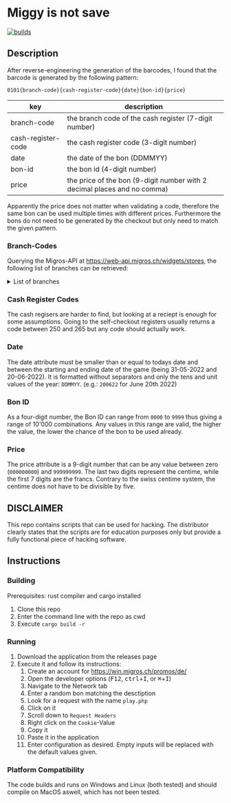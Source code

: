 # Miggy is not save

[![builds](https://github.com/ttschnz/miggy_brute_force/actions/workflows/rust.yml/badge.svg)](https://github.com/ttschnz/miggy_brute_force/actions/workflows/rust.yml)

## Description

After reverse-engineering the generation of the barcodes, I found that the barcode is generated by the following pattern:

`0101{branch-code}{cash-register-code}{date}{bon-id}{price}`

| key                | description                                                              |
| ------------------ | ------------------------------------------------------------------------ |
| branch-code        | the branch code of the cash register (7-digit number)                    |
| cash-register-code | the cash register code (3-digit number)                                  |
| date               | the date of the bon (DDMMYY)                                             |
| bon-id             | the bon id (4-digit number)                                              |
| price              | the price of the bon (9-digit number with 2 decimal places and no comma) |

Apparently the price does not matter when validating a code, therefore the same bon can be used multiple times with different prices. Furthermore the bons do not need to be generated by the checkout but only need to match the given pattern.

### Branch-Codes

Querying the Migros-API at https://web-api.migros.ch/widgets/stores, the following list of branches can be retrieved:

<details>

<summary>List of branches</summary>

| branch name                                   | branch-code |
| --------------------------------------------- | ----------- |
| Aachtal                                       | 0090320     |
| Aadorf                                        | 0093780     |
| Aarau                                         | 4797189     |
| Aarau - Igelweid                              | 0034213     |
| Aarau Bahnhof                                 | 0033823     |
| Aathal Outlet                                 | 0150367     |
| Abtwil - Säntispark                           | 0090491     |
| Adligenswil                                   | 0077180     |
| Adliswil                                      | 0150062     |
| Aesch                                         | 0024600     |
| Affoltern a. A.                               | 0150079     |
| Affoltern am Albis                            | 4797220     |
| Agno                                          | 4797187     |
| Aigle - Chablais Centre                       | 0065100     |
| Aigle gare                                    | 0063665     |
| Allschwil - Binningerstr.                     | 4797114     |
| Allschwil - Paradies                          | 0024720     |
| Allschwil - Stockbrunnenrain                  | 4797077     |
| Allschwil - Ziegelei                          | 0023220     |
| Allschwil-Lindenplatz                         | 0029530     |
| Alnatura Bio Super Markt - Glattzentrum       | 0150398     |
| Alnatura Bio Super Markt Baden                | 0150340     |
| Alnatura Bio Super Markt Basel Kirschgarten   | 0150375     |
| Alnatura Bio Super Markt Bern                 | 0150397     |
| Alnatura Bio Super Markt Bülach               | 0150394     |
| Alnatura Bio Super Markt Limmatplatz          | 0150374     |
| Alnatura Bio Super Markt Luzern               | 0150341     |
| Alnatura Bio Super Markt Metalli Zug          | 0150383     |
| Alnatura Bio Super Markt Niederdorf           | 0150342     |
| Alnatura Bio Super Markt Oerlikon             | 0150395     |
| Alnatura Bio Super Markt Solothurn            | 0150376     |
| Alnatura Bio Super Markt St. Gallen           | 0150392     |
| Alnatura Bio Super Markt Uster                | 0150396     |
| Alnatura Bio Super Markt Winterthur-Grüze     | 0150389     |
| Alnatura Bio Super Markt Zürich HB - Sihlquai | 0150373     |
| Alnatura Bio Super Markt Zürich-City          | 0150382     |
| Alnatura Bio Super Markt Zürich-Höngg         | 0150380     |
| Alpnach Outlet                                | 0076060     |
| Altdorf                                       | 0073990     |
| Altdorf                                       | 4797125     |
| Altstätten SG                                 | 0090415     |
| Amriswil                                      | 0090420     |
| Amriswil                                      | 4797156     |
| Amriswil - Amriville                          | 0098001     |
| Andelfingen                                   | 0093790     |
| Appenzell                                     | 0090422     |
| Arbedo Castione                               | 0123780     |
| Arbon                                         | 0090421     |
| Arlesheim                                     | 0024630     |
| Ascona                                        | 0123750     |
| Ascona                                        | 4797331     |
| Au SG                                         | 0090323     |
| Avenches                                      | 0083810     |
| Avry Centre                                   | 0084710     |
| Baar                                          | 0073850     |
| Bad Ragaz                                     | 0090728     |
| Bad Zurzach                                   | 0034393     |
| Baden                                         | 4797052     |
| Baden - Bhf. Take Away                        | 0035690     |
| Baden - City                                  | 0034233     |
| Baden-Dättwil                                 | 4797037     |
| Baden-Dättwil                                 | 4797360     |
| Balerna-Bisio 1                               | 4797340     |
| Balerna-Bisio 2                               | 4797341     |
| Balerna-Roncaglia                             | 4797329     |
| Balsthal                                      | 0033723     |
| Basel - Allschwiler                           | 0023170     |
| Basel - Bahnhof SBB                           | 0023900     |
| Basel - Birsigstrasse                         | 0029560     |
| Basel - Burgfelder                            | 0024560     |
| Basel - Claramarkt                            | 0024240     |
| Basel - Drachen-Center                        | 0024280     |
| Basel - Dreispitz MParc                       | 0023200     |
| Basel - Efringer                              | 0023840     |
| Basel - Eglisee                               | 0023880     |
| Basel - Flughafenstrasse                      | 4797216     |
| Basel - Gundelitor                            | 0024520     |
| Basel - Hardstrasse                           | 0023870     |
| Basel - Inselstrasse                          | 0029600     |
| Basel - Juniors Market                        | 0023890     |
| Basel - Lachenstrasse                         | 0029520     |
| Basel - Lehenmatt                             | 0029590     |
| Basel - Märtplatz                             | 0023820     |
| Basel - Mülhauser                             | 0023720     |
| Basel - Neuweiler                             | 0023670     |
| Basel - Schützenmatt                          | 0023160     |
| Basel - Stücki                                | 0023910     |
| Basel - Wanderstrasse                         | 0029510     |
| Basel - Wasgenring                            | 0029610     |
| Basel - Zürcherstrasse                        | 0029500     |
| Basel Hochbergerstrasse                       | 4797312     |
| Basel Weil                                    | 4797175     |
| Bassersdorf                                   | 0150164     |
| Bauma                                         | 0093300     |
| Bavois                                        | 0063142     |
| Bavois-Alpes                                  | 4797074     |
| Bavois-Jura                                   | 4797071     |
| Bazenheid                                     | 0090380     |
| Belfaux                                       | 0083850     |
| Bellinzona                                    | 4797221     |
| Bellinzona - Piazza del Sole                  | 0124210     |
| Bellinzona Outlet                             | 0127220     |
| Bellinzona-Nord                               | 4797333     |
| Belp                                          | 0034540     |
| Berikon - Mutschellen                         | 0033893     |
| Beringen                                      | 0093700     |
| Bern - Bachmätteli                            | 0034450     |
| Bern - Bahnhof                                | 0034530     |
| Bern - Bahnhof Take Away                      | 0035780     |
| Bern - Bethlehem                              | 0034210     |
| Bern - Breitenrain                            | 0033630     |
| Bern - Bubenberg                              | 0034440     |
| Bern - Bümpliz                                | 4797222     |
| Bern - Christoffel                            | 0033115     |
| Bern - Egghölzli                              | 0033140     |
| Bern - Egghölzli                              | 4797190     |
| Bern - Eigerplatz                             | 0033640     |
| Bern - Fellerstrasse                          | 4797119     |
| Bern - Freudenberg                            | 0034220     |
| Bern - Kirchenfeld                            | 0033220     |
| Bern - Lorraine                               | 0033121     |
| Bern - Marktgasse                             | 0034710     |
| Bern - Marktgasse Fachmarkt                   | 0036400     |
| Bern - Murifeld                               | 0033700     |
| Bern - Stöckacker                             | 0033170     |
| Bern - Wankdorf                               | 4797296     |
| Bern - Wankdorf MParc                         | 0036410     |
| Bern - Welle 7                                | 0033810     |
| Bern - Westside                               | 0034320     |
| Bern - Westside                               | 4797173     |
| Bern - Winkelried                             | 0034230     |
| Bern - Zähringer                              | 0034360     |
| Bern Länggasse                                | 4797373     |
| Bern Westflügel                               | 0033820     |
| Bex                                           | 0063640     |
| Biasca                                        | 0123620     |
| Biasca                                        | 4797334     |
| Biberist                                      | 0033623     |
| Biberist                                      | 4797223     |
| Biel - Bielerhof                              | 0034480     |
| Biel - Bözingen                               | 0033290     |
| Biel - Madretsch                              | 0034390     |
| Biel - Neumarkt                               | 0034260     |
| Biel Stadion                                  | 0033670     |
| Bike World Affoltern a.A                      | 0150431     |
| Bike World Baden                              | 0036701     |
| Bike World Ebikon                             | 0076930     |
| Bike World Gland                              | 0045260     |
| Bike World Hinwil                             | 0098087     |
| Bike World Muri                               | 0036700     |
| Bike World Pratteln                           | 0026950     |
| Bike World Romanel                            | 0065270     |
| Bike World Schlieren                          | 0150406     |
| Bike World Volketswil                         | 0150427     |
| Bike World Winterthur                         | 0098077     |
| Bike World Zuchwil                            | 0036702     |
| Binningen                                     | 4797034     |
| Binningen - Gorenmatt                         | 0023740     |
| Binningen - Zentrum                           | 0024540     |
| Bioggio                                       | 4797344     |
| Birmensdorf                                   | 0150189     |
| Birmensdorf                                   | 4797062     |
| Birsfelden                                    | 0024440     |
| Birsfelden                                    | 4797113     |
| Bischofszell                                  | 0090363     |
| Bischofszell                                  | 4797215     |
| Bitsch                                        | 0137290     |
| Bière                                         | 0063110     |
| Blonay                                        | 0063730     |
| Bolligen                                      | 4797303     |
| Bonstetten                                    | 0150865     |
| Boswil                                        | 4797164     |
| Boudry                                        | 4797149     |
| Breitenbach - Wydehof                         | 0024500     |
| Bremgarten                                    | 4797058     |
| Bremgarten                                    | 4797299     |
| Bremgarten AG                                 | 0034263     |
| Bremgarten Fachmarkt                          | 0036463     |
| Bremgarten Kalchacker                         | 0033750     |
| Brienz                                        | 0033780     |
| Brig                                          | 0134540     |
| Brissago                                      | 4797336     |
| Bronschhofen                                  | 0090392     |
| Brugg                                         | 4797290     |
| Brugg - Neumarkt                              | 0034843     |
| Brugg AG                                      | 4797172     |
| Brugg SportXX                                 | 0036765     |
| Brunnen - Bahnhofsmärcht                      | 0073750     |
| Brusino-Arsizio 1                             | 4797356     |
| Brügg                                         | 4797002     |
| Brügg - Centre Brügg                          | 0034730     |
| Bubendorf                                     | 0023790     |
| Buchrain - Tschannhof                         | 0073200     |
| Buchs AG - Wynecenter                         | 0034823     |
| Buchs Outlet                                  | 0090649     |
| Buchs SG                                      | 0090424     |
| Buchs SG - MParc                              | 0090416     |
| Bulle                                         | 4797102     |
| Bulle - Gruyère-Centre                        | 0084270     |
| Bulle gare                                    | 0083870     |
| Buochs                                        | 0073220     |
| Burgdorf                                      | 4797121     |
| Burgdorf - Neumarkt                           | 0034200     |
| Burgdorf Fachmarkt                            | 0036640     |
| Bursins                                       | 4797225     |
| Bussigny                                      | 0064330     |
| Bussigny                                      | 4797371     |
| Bülach                                        | 4797165     |
| Bülach - Sonnenhof                            | 0150059     |
| Bülach Süd                                    | 0150203     |
| Bürglen/Altdorf - Urnertor                    | 0074310     |
| Bütschwil                                     | 0090373     |
| Cadenazzo                                     | 4797335     |
| Camorino                                      | 4797309     |
| Capolago                                      | 4797325     |
| Carouge                                       | 0044090     |
| Carouge - Acacias                             | 0044010     |
| Carouge - MParc La Praille                    | 0045140     |
| Carouge - Vibert                              | 0044950     |
| Carouge Acacias                               | 4797413     |
| Caslano                                       | 0123880     |
| Caslano                                       | 4797379     |
| Caslano-Pura                                  | 4797338     |
| Centro Agno                                   | 0124300     |
| Centro S.Antonino                             | 0125020     |
| Centro S.Antonino OBI                         | 0126530     |
| Cernier                                       | 0083730     |
| Cham                                          | 4797040     |
| Cham - Neudorf                                | 0073740     |
| Chamoson                                      | 0137235     |
| Change Grand-Saconnex                         | 0046790     |
| Change Mont-Blanc                             | 0046720     |
| Change Ouchy                                  | 0046340     |
| Change Rive                                   | 0046760     |
| Change Thônex                                 | 0046780     |
| Chavannes - Renens                            | 0064320     |
| Chavannes les Cèdres                          | 0063675     |
| Chavannes-de-Bogis                            | 4797423     |
| Cheseaux                                      | 4797060     |
| Chez-le-Bart - Béroche                        | 0083760     |
| Chiasso - Boffalora                           | 0123640     |
| Chiasso Via Como                              | 4797339     |
| Chiasso-Pedrinate1                            | 4797345     |
| Chur                                          | 4797184     |
| Chur - Calandapark                            | 0090425     |
| Chur - Gäuggeli                               | 0090427     |
| Chur - Ringstrasse                            | 0090334     |
| Chur - West                                   | 4797227     |
| Chur Masans                                   | 0090389     |
| Chur-Ost                                      | 4797226     |
| Churwalden                                    | 0090384     |
| Châtel-St-Denis                               | 0084330     |
| Chêne-Bougeries                               | 4797070     |
| Chêne-Bourg                                   | 0044150     |
| Clarens - Centre                              | 0063991     |
| Cointrin                                      | 4797106     |
| Coldrerio-Paese                               | 4797328     |
| Collombey                                     | 0134520     |
| Collombey                                     | 4797108     |
| Collonge-Bellerive - Vésenaz                  | 0044880     |
| Colombier                                     | 0083770     |
| Conseil à domicile Micasa                     | 0065291     |
| Conthey                                       | 4797174     |
| Conthey - Forum des Alpes                     | 0136411     |
| Cortaillod                                    | 0083890     |
| Cossonay                                      | 0063680     |
| Courtepin                                     | 0083630     |
| Crans-Montana                                 | 0133920     |
| Crissier                                      | 0065000     |
| Crocifisso di Savosa                          | 0123630     |
| Cugy                                          | 0063720     |
| D+G Losone                                    | 0126580     |
| Daily Zürich-Zollstrasse                      | 0150362     |
| Davos Dorf                                    | 4797380     |
| Davos Outlet                                  | 0090660     |
| Davos Symondpark                              | 0090432     |
| Davos-Dorf                                    | 0090333     |
| Degersheim                                    | 0090314     |
| Delémont                                      | 0024320     |
| Delémont - MParc                              | 0026110     |
| Derendingen                                   | 0033773     |
| Dielsdorf                                     | 0150149     |
| Dielsdorf                                     | 4797088     |
| Dielsdorf                                     | 4797191     |
| Diepoldsau                                    | 0090327     |
| Dierikon Outlet                               | 0076040     |
| Diessenhofen                                  | 0093620     |
| Dietikon - Bernstrasse                        | 4797136     |
| Dietikon - Limmatfeld                         | 0150130     |
| Dietikon - Löwenzentrum                       | 0150065     |
| Dietlikon                                     | 4797054     |
| Dietlikon - Brunnenwiese                      | 0150169     |
| Domat-Ems                                     | 0090381     |
| Domdidier                                     | 0083940     |
| Dornach                                       | 0023620     |
| Däniken                                       | 4797358     |
| Dättnau                                       | 0093870     |
| Döttingen                                     | 0033743     |
| Dübendorf                                     | 0150054     |
| Dübendorf                                     | 4797313     |
| Dübendorf - Bühlwiesen                        | 4797229     |
| Dübendorf - Hochbord Nord                     | 0150148     |
| Dübendorf - Im Giessen                        | 4797359     |
| Dübendorf - Sonnental                         | 4797044     |
| Dübendorf - Zur Schmiede                      | 4797230     |
| Dübendorf Stettbach                           | 0150082     |
| Düdingen                                      | 0084320     |
| Düdingen                                      | 4797400     |
| Ebikon - Ladengasse                           | 0074300     |
| Ebikon - Mall of Switzerland                  | 0074400     |
| Ebmatingen                                    | 0150170     |
| Ebnat-Kappel                                  | 0090368     |
| Echallens                                     | 0063620     |
| Ecublens - Croset                             | 0063690     |
| Ecublens - EPFL                               | 0063910     |
| Effretikon                                    | 4797231     |
| Effretikon                                    | 4797305     |
| Effretikon - Effi-Märt                        | 0094290     |
| Egerkingen - Gäupark                          | 0034413     |
| Egg                                           | 0150074     |
| Eglisau                                       | 4797042     |
| Eglisau-Nord                                  | 0150078     |
| Egnach                                        | 4797179     |
| Egolzwil - Schötz                             | 0073870     |
| Einsiedeln                                    | 0150068     |
| Einsiedeln                                    | 4797307     |
| Elgg                                          | 0093840     |
| Embrach                                       | 0094320     |
| Emmen - Kapf                                  | 0073680     |
| Emmen - Wohncenter                            | 0074390     |
| Emmenbrücke                                   | 4797131     |
| Emmenbrücke - Sonnenplatz                     | 0074350     |
| Engelberg                                     | 0073890     |
| Epalinges                                     | 0063940     |
| Erde                                          | 0137244     |
| Erlenbach - Erlibacher Märt                   | 0150185     |
| Erlinsbach                                    | 0033123     |
| Erstfeld                                      | 0073180     |
| Eschenbach                                    | 0150160     |
| Estavayer-le-Lac                              | 0063630     |
| Etoy                                          | 0063900     |
| Etoy                                          | 4797182     |
| Etoy (marché spécialisé)                      | 0065290     |
| Etrembières (F)                               | 0049010     |
| Ettingen                                      | 0024610     |
| Eyholz - Outlet                               | 0134497     |
| FL - Balzers                                  | 0090718     |
| FL - Ruggell                                  | 0090724     |
| Fahrwangen                                    | 0033903     |
| Faido                                         | 0123700     |
| Fehraltorf                                    | 0093800     |
| Fiesch                                        | 0136465     |
| Fislisbach                                    | 0033843     |
| Flamatt                                       | 0084350     |
| Flamatt - Bernstrasse 50                      | 4797169     |
| Flawil                                        | 0090431     |
| Flawil                                        | 4797006     |
| Fleurier                                      | 0083700     |
| Forch                                         | 4797041     |
| Fornasette                                    | 4797342     |
| Frauenfeld - Bahnhofstrasse                   | 4797014     |
| Frauenfeld - Multiplex                        | 0093600     |
| Frauenfeld - Passage                          | 0094330     |
| Frauenfeld - Zeughausstrasse                  | 0093640     |
| Frauenfeld - Zürcherstrasse 276               | 4797101     |
| Frauenfeld - Zürcherstrasse 291               | 4797076     |
| Freienbach                                    | 4797043     |
| Frenkendorf                                   | 4797301     |
| Fribourg - Beauregard                         | 0083670     |
| Fribourg - Pérolles                           | 0084300     |
| Fribourg - Schoenberg                         | 0083640     |
| Fribourg - St. Pierre M-Express               | 0084240     |
| Fribourg AMAG                                 | 4797267     |
| Fribourg Gare                                 | 0083980     |
| Fribourg Jura                                 | 4797232     |
| Fribourg Ste-Thérèse                          | 0083830     |
| Frick                                         | 0033753     |
| Frutigen                                      | 0033370     |
| Fully                                         | 0133710     |
| Fällanden                                     | 0150153     |
| Füllinsdorf                                   | 4797111     |
| Füllinsdorf                                   | 4797233     |
| Füllinsdorf - Schönthal                       | 0024480     |
| Füllinsdorf - Schönthal                       | 0026470     |
| Gandria                                       | 4797337     |
| Gd Saconnex - Le Pommier                      | 0044340     |
| Gebenstorf                                    | 0033393     |
| Gelterkinden                                  | 0024460     |
| Genestrerio                                   | 4797326     |
| Genève - Balexert                             | 0044030     |
| Genève - Balexert                             | 4797130     |
| Genève - Champel                              | 0044110     |
| Genève - Charmilles                           | 0044140     |
| Genève - Cointrin                             | 4797228     |
| Genève - Cointrin Aéroport                    | 0044060     |
| Genève - Cornavin Gare                        | 0044180     |
| Genève - Eaux-Vives                           | 0044250     |
| Genève - Fusterie M-Express                   | 0044290     |
| Genève - Jonction                             | 0044350     |
| Genève - Les Cygnes                           | 0044450     |
| Genève - Navigation                           | 0044430     |
| Genève - Plainpalais                          | 0044230     |
| Genève - Rieu                                 | 0044730     |
| Genève - Servette                             | 0044811     |
| Genève - Tourelle                             | 0044840     |
| Genève - Vidollet                             | 0044890     |
| Genève - Villereuse                           | 0044900     |
| Genève Montbrillant                           | 4797207     |
| Genève O’Vives                                | 4797372     |
| Gerlafingen                                   | 0033643     |
| Giubiasco - Alle Bolle                        | 0123740     |
| Givisiez                                      | 4797138     |
| Gland                                         | 0044300     |
| Gland                                         | 4797157     |
| Glarus                                        | 4797385     |
| Glarus - Zentrum Glärnisch                    | 0150064     |
| Glattbrugg                                    | 0150056     |
| Glattbrugg                                    | 4797235     |
| Glattbrugg                                    | 4797382     |
| Glis - Simplon                                | 0136401     |
| Goldach                                       | 0090375     |
| Goldach - St.Gallerstr.                       | 4797099     |
| Goldau                                        | 0073790     |
| Gossau                                        | 0090433     |
| Gossau                                        | 4797314     |
| Gossau - Stadtbühlpark                        | 0090313     |
| Gossau - Wilerstrasse                         | 4797186     |
| Gossau Outlet                                 | 0090648     |
| Gossau ZH                                     | 0150182     |
| Grabs                                         | 0090736     |
| Gradelle                                      | 0044360     |
| Grancia                                       | 0123790     |
| Grancia Do it + Garden                        | 0126590     |
| Grand-Lancy - Palettes                        | 0044550     |
| Granges - Paccot                              | 0083860     |
| Granges-Paccot                                | 4797061     |
| Granges-Paccot - Centre                       | 0084360     |
| Greifensee                                    | 0150156     |
| Grenchen                                      | 0034803     |
| Grenchen                                      | 4797237     |
| Grenchen Nord                                 | 4797032     |
| Grenchen Outlet                               | 0037092     |
| Gränichen                                     | 0033953     |
| Gstaad                                        | 0034490     |
| Gümligen                                      | 0033091     |
| Hasle Rüegsau                                 | 0033360     |
| Haute-Nendaz                                  | 0134250     |
| Hauterive                                     | 4797063     |
| Heiden                                        | 0090317     |
| Heimberatung Vorhänge                         | 0150430     |
| Heimberg                                      | 0033920     |
| Hergiswil NW                                  | 0073130     |
| Herisau - Alpsteinstrasse                     | 0090318     |
| Herrlisberg                                   | 4797268     |
| Herzogenbuchsee                               | 0034290     |
| Hilterfingen                                  | 0034520     |
| Hinterkappelen - Chappelemärit                | 0034380     |
| Hinwil                                        | 0093650     |
| Hinwil                                        | 4797304     |
| Hittnau                                       | 0093850     |
| Hitzkirch                                     | 0073880     |
| Hochdorf - Seetal-Center                      | 0074340     |
| Hombrechtikon                                 | 0150181     |
| Horgen - Schinzenhof                          | 0150055     |
| Horw                                          | 0073800     |
| Hunzenschwil                                  | 4797047     |
| Huttwil                                       | 0034400     |
| Hägendorf Outlet                              | 0037090     |
| Hünibach                                      | 0033280     |
| Ibach                                         | 4797140     |
| Ibach-Schwyz - Mythen-Center                  | 0074370     |
| Ilanz - Center Marcau                         | 0090467     |
| Interlaken                                    | 0034300     |
| Interlaken                                    | 4797363     |
| Interlaken Lindenalle                         | 4797311     |
| Ipsach                                        | 0033270     |
| Ipsach                                        | 4797392     |
| Ittigen                                       | 0034510     |
| Ittigen - Grauholz                            | 4797238     |
| Jona                                          | 4797239     |
| Jona - Stadttor                               | 0150178     |
| Kaltbrunn                                     | 0150893     |
| Kerzers                                       | 0083800     |
| Kirchberg                                     | 0033770     |
| Kirchberg                                     | 4797050     |
| Kirchberg-Stelz                               | 0090378     |
| Kloten                                        | 0150067     |
| Kollbrunn                                     | 0093860     |
| Konolfingen                                   | 0034190     |
| Kreuzlingen                                   | 0090349     |
| Kreuzlingen                                   | 4797141     |
| Kreuzlingen                                   | 4797240     |
| Kreuzlingen - Seepark                         | 0090440     |
| Kriens                                        | 4797056     |
| Kriens                                        | 4797117     |
| Kriens - Hofmatt                              | 0074360     |
| Kriens - Mattenhof                            | 0073980     |
| Kölliken                                      | 4797018     |
| Köniz - Bläuacker                             | 0034240     |
| Küsnacht Berg                                 | 4797241     |
| Küsnacht ZH                                   | 0150157     |
| Küssnacht - Rigimärt                          | 0073720     |
| La Charrière                                  | 0083950     |
| La Chaux-de-Fonds - Métropole Centre          | 0084230     |
| La Chaux-de-Fonds Les Eplatures               | 0084310     |
| La Neuveville                                 | 0083750     |
| La Roche                                      | 0083840     |
| La Tour de Trême                              | 0084340     |
| La Tour-de-Peilz                              | 0063950     |
| La Tour-de-Trême                              | 4797163     |
| La Tour-de-Trême Tivoli                       | 0083970     |
| La Vallée                                     | 0063850     |
| Lachen                                        | 0150073     |
| Lancy-Onex                                    | 0044530     |
| Landquart                                     | 0090428     |
| Landquart                                     | 4797065     |
| Langendorf - Ladedorf                         | 0034813     |
| Langenthal                                    | 0034310     |
| Langenthal - MParc                            | 0036950     |
| Langnau a. A.                                 | 0150168     |
| Langnau i.E.                                  | 0034460     |
| Laufen - Birscenter                           | 0023230     |
| Lausanne                                      | 4797280     |
| Lausanne - Bellevaux                          | 0063880     |
| Lausanne - Bergières                          | 0064570     |
| Lausanne - Chailly                            | 0064520     |
| Lausanne - Closelet                           | 0064580     |
| Lausanne - Cour                               | 0063660     |
| Lausanne - Flon Europe                        | 0063895     |
| Lausanne - La Borde                           | 0063865     |
| Lausanne - La Harpe                           | 0063710     |
| Lausanne - La Maladière                       | 4797213     |
| Lausanne - La Sallaz                          | 0064340     |
| Lausanne - Maupas                             | 0063145     |
| Lausanne - Montbenon                          | 4797064     |
| Lausanne - Métropole                          | 0064970     |
| Lausanne - Saint-Paul                         | 0063970     |
| Lausanne - Sévelin                            | 0063770     |
| Le Bouveret                                   | 0133760     |
| Le Châble                                     | 0137225     |
| Le Landeron                                   | 0083880     |
| Le Lignon                                     | 0044370     |
| Le Lignon                                     | 4797072     |
| Le Locle                                      | 0084280     |
| Le Locle                                      | 4797242     |
| Lenzburg                                      | 0034243     |
| Lenzburg - Bahnhof                            | 4797362     |
| Leuk                                          | 0137220     |
| Leukerbad                                     | 0134230     |
| Leysin                                        | 0063185     |
| Leytron                                       | 0137285     |
| Liestal                                       | 0023080     |
| Liestal                                       | 4797203     |
| Ligornetto                                    | 4797351     |
| Littau Outlet                                 | 0076090     |
| Locarno                                       | 4797243     |
| Locarno - Mercato                             | 0124240     |
| Locarno - Solduno                             | 0123730     |
| Lostorf                                       | 0033233     |
| Lugano - Cassarate-Lago                       | 0124290     |
| Lugano - Città                                | 0125010     |
| Lugano - Molino Nuovo                         | 0123710     |
| Lugano - Paradiso                             | 0123660     |
| Lugano - Via Trevano                          | 4797330     |
| Lugano-Viganello                              | 4797355     |
| Lupfig                                        | 0033813     |
| Lutry – La Conversion                         | 0063835     |
| Luzern - Allmend                              | 0073840     |
| Luzern - Bahnhof                              | 0073230     |
| Luzern - Bahnhof Daily                        | 0073150     |
| Luzern - Bruchstrasse                         | 0073770     |
| Luzern - Brüelstrasse                         | 0073670     |
| Luzern - Grossmatte                           | 0073930     |
| Luzern - Schlossberg                          | 0073140     |
| Luzern - Schweizerhof                         | 0074380     |
| Luzern - Schönbühl                            | 0074260     |
| Luzern - Waldstätter                          | 0073690     |
| Luzern - Wesemlin                             | 0077160     |
| Luzern - Würzenbachstrasse                    | 0073270     |
| Lyss Lyssbachpark                             | 0034420     |
| M Boudry                                      | 0083820     |
| M-Express Pont-Rouge                          | 0044600     |
| MP La Sarraz                                  | 0063122     |
| MP Ouchy                                      | 0063132     |
| Maggia                                        | 0123820     |
| Malters                                       | 0073950     |
| Manno                                         | 4797154     |
| Marin                                         | 4797185     |
| Marin-Centre                                  | 0084721     |
| Marly - Centre                                | 0083650     |
| Martigny                                      | 4797171     |
| Martigny                                      | 4797294     |
| Martigny - Manoir                             | 0134550     |
| Martigny Finettes                             | 0136460     |
| Martigny Quartz Center                        | 0136450     |
| Massagno - Radio                              | 0123720     |
| Matten                                        | 0033790     |
| Matzingen                                     | 0093830     |
| Meggen                                        | 4797123     |
| Meilen                                        | 0150063     |
| Meiringen                                     | 0034470     |
| Melano                                        | 0123850     |
| Melano                                        | 4797324     |
| Mellingen                                     | 0033380     |
| Mels - Pizolpark                              | 0090471     |
| Mendrisio                                     | 0123760     |
| Mendrisio - Via Franscini                     | 4797323     |
| Mendrisio Sud                                 | 0123840     |
| Mendrisio-San Martino                         | 4797403     |
| Mendrisio-Via Zorzi                           | 4797332     |
| Menziken                                      | 0033963     |
| Meyrin                                        | 0044410     |
| Meyrin                                        | 4797068     |
| Meyrin                                        | 4797245     |
| Meyrin-Parc                                   | 4797370     |
| Mies                                          | 4797078     |
| Migrol Brig                                   | 4797366     |
| Migros Online-Beratung                        | 0036999     |
| Minusio - Centro Borenco                      | 0123650     |
| Montagny                                      | 0064270     |
| Montagny                                      | 4797103     |
| Monthey - M Central                           | 0134530     |
| Montreux                                      | 0064410     |
| Montreux                                      | 4797246     |
| Montreux                                      | 4797367     |
| Morbio Inferiore - Serfontana                 | 0124270     |
| Morges                                        | 0064290     |
| Morges                                        | 4797107     |
| Moudon                                        | 0064350     |
| Moutier                                       | 0024400     |
| Moutier                                       | 4797026     |
| Murgenthal                                    | 0033873     |
| Muri AG                                       | 0033934     |
| Murten/Morat                                  | 0084250     |
| Muttenz                                       | 4797248     |
| Muttenz                                       | 4797375     |
| Muttenz - Lutzert                             | 0023810     |
| Muttenz - Rothausstrasse                      | 0024380     |
| Männedorf                                     | 0150197     |
| Mézières                                      | 0063112     |
| Möhlin                                        | 0033163     |
| Müllheim                                      | 0090351     |
| Münchenbuchsee - Tanne                        | 0033730     |
| Münchenstein                                  | 4797247     |
| Münchenstein - Gartenstadt                    | 0024580     |
| Münchwilen                                    | 0090376     |
| Münsingen                                     | 0034270     |
| Naters                                        | 0133770     |
| Netstal                                       | 4797249     |
| Neuchâtel - Cadolles                          | 0083930     |
| Neuchâtel - Hôpital                           | 0084210     |
| Neuchâtel - Portes-Rouges                     | 0084220     |
| Neuchâtel Quai-Peri                           | 4797426     |
| Neuenhof                                      | 0033663     |
| Neuenkirch                                    | 0077210     |
| Neuhausen am Rheinfall                        | 4797204     |
| Neunkirch                                     | 0093750     |
| Neydens (F)                                   | 0049030     |
| Neyruz                                        | 0083960     |
| Nidau                                         | 0034330     |
| Nidau                                         | 4797250     |
| Niederhasli                                   | 0150180     |
| Niederurnen                                   | 0150187     |
| Noranco                                       | 4797251     |
| Novazzano-Brusata1                            | 4797347     |
| Novazzano-Brusata2                            | 4797348     |
| Novazzano-Paese                               | 4797357     |
| Noville                                       | 0063645     |
| Noville                                       | 4797134     |
| Nussbaumen - Markthof                         | 0033733     |
| Nyon                                          | 4797252     |
| Nyon - La Combe                               | 0044470     |
| Nyon - Porte de Nyon                          | 0044320     |
| Näfels                                        | 0150330     |
| Oberburg                                      | 4797218     |
| Oberengstringen                               | 0150161     |
| Oberglatt                                     | 4797005     |
| Oberglatt                                     | 4797253     |
| Oberkirch                                     | 0073280     |
| Obermeilen                                    | 4797244     |
| Oberrieden                                    | 4797003     |
| Oberriet                                      | 0090331     |
| Oberwil                                       | 0023800     |
| Oensingen                                     | 0033923     |
| Oftringen                                     | 0034253     |
| Oftringen                                     | 4797038     |
| Oftringen                                     | 4797254     |
| Oftringen - MParc                             | 0036110     |
| Olten - Aarburgerstr.                         | 4797161     |
| Olten - Hammer                                | 0034383     |
| Olten - Sälipark                              | 0034403     |
| Olten - Sälipark Fachmärkte                   | 0036843     |
| Olten - Tannwaldstrasse                       | 4797016     |
| Onex                                          | 4797256     |
| Opfikon                                       | 4797236     |
| Opfikon - Glattpark                           | 0150154     |
| Orbe                                          | 0063930     |
| Orbe Gruvatiez                                | 0063825     |
| Oron-la-Ville                                 | 0063810     |
| Ostermundigen                                 | 0034430     |
| Ostermundigen Poststrasse                     | 0033720     |
| Othmarsingen                                  | 4797297     |
| Outlet Dietlikon - Greenhouse                 | 0150368     |
| Outlet Eglisau                                | 0150370     |
| Outlet Romanel                                | 0065280     |
| Outlet Taverne                                | 0127260     |
| Outlet Winterthur                             | 0096610     |
| Payerne                                       | 0064360     |
| Payerne                                       | 4797369     |
| Peseux                                        | 0084260     |
| Pfungen                                       | 0093820     |
| Pfungen                                       | 0098021     |
| Pfäffikon - Seedammcenter                     | 0150072     |
| Pfäffikon ZH                                  | 0094340     |
| Pfäffikon ZH                                  | 4797321     |
| Plaffeien                                     | 0083920     |
| Plan-les-Ouates                               | 0044590     |
| Plan-les-Ouates                               | 4797316     |
| Pontaise                                      | 0063162     |
| Ponte Cremenaga                               | 4797343     |
| Porrentruy                                    | 0024270     |
| Porrentruy                                    | 4797067     |
| Porte de Versoix                              | 0044920     |
| Pratteln                                      | 0023640     |
| Pratteln                                      | 4797219     |
| Pratteln-Gehrenacker                          | 0029540     |
| Pregassona                                    | 0123810     |
| Prilly                                        | 0063820     |
| Prilly                                        | 4797260     |
| Prilly - Malley                               | 0063870     |
| Prilly - ch. du Viaduc                        | 4797059     |
| Prilly - rte de Cossonay                      | 4797098     |
| Préverenges                                   | 0063655     |
| Puidoux                                       | 0063190     |
| Pully                                         | 0064600     |
| Rain                                          | 0073920     |
| Ramsen                                        | 0097300     |
| Rapperswil - Sonnenhof                        | 0150071     |
| Rapperswil - Zentrum                          | 0150188     |
| Rebstein                                      | 0090729     |
| Regensdorf                                    | 4797089     |
| Regensdorf                                    | 4797261     |
| Regensdorf - Zentrum                          | 0150060     |
| Reichenburg                                   | 0150083     |
| Reiden                                        | 0073210     |
| Reiden Outlet                                 | 0076050     |
| Reinach                                       | 4797300     |
| Reinach - Mischeli                            | 0024420     |
| Reinach - Zentrum                             | 0023850     |
| Reinach BL                                    | 4797115     |
| Reinach Provisorium                           | 0034464     |
| Reinach-Sternenhof                            | 0026460     |
| Relais du St.Bernard                          | 4797389     |
| Renens                                        | 4797128     |
| Renens - Florissant                           | 0064280     |
| Renens - Métropole                            | 0064590     |
| Renens Quai Ouest                             | 0063625     |
| Renens Silo                                   | 0064325     |
| Rheineck                                      | 0090326     |
| Rheinfall                                     | 4797264     |
| Rheinfelden                                   | 0034293     |
| Riazzino                                      | 0123890     |
| Richterswil                                   | 0150158     |
| Riehen - Dorf                                 | 0024360     |
| Riehen - Grenzacherweg                        | 0029580     |
| Riehen - Niederholz                           | 0029620     |
| Rolle                                         | 0064380     |
| Rolle                                         | 4797155     |
| Romanel-sur-Lausanne                          | 0065010     |
| Romanshorn                                    | 4797395     |
| Romanshorn - Hubzelg                          | 0090443     |
| Romont                                        | 0084292     |
| Rorschach - Promenade                         | 0090324     |
| Rorschach - Trischliplatz                     | 0090445     |
| Rothenburg M-Electronics                      | 0076320     |
| Rothrist                                      | 0033383     |
| Rothrist                                      | 4797292     |
| Rotkreuz                                      | 0073820     |
| Rotkreuz                                      | 4797306     |
| Ruopigen Zentrum Luzern                       | 0073710     |
| Ruswil                                        | 0073860     |
| Réchy                                         | 0137215     |
| Rümlang                                       | 4797046     |
| Rümlang Hofwisencenter                        | 0150147     |
| Rüschlikon Parkside                           | 0150075     |
| Rüti ZH                                       | 0094230     |
| Rüti ZH Fachmarkt                             | 0096460     |
| SOCAR Frauenfeld                              | 4798325     |
| SOCAR Kölliken Nord A1                        | 4797402     |
| SOCAR Quartino                                | 4798161     |
| Saas Fee                                      | 0133750     |
| Saignelégier                                  | 0083790     |
| Sainte-Croix                                  | 0063840     |
| Samedan                                       | 0090468     |
| Samedan                                       | 4797209     |
| San Bernardino                                | 4797262     |
| Sant' Antonino                                | 4797192     |
| Sargans                                       | 4797210     |
| Sarnen - Sarnen-Center                        | 0074290     |
| Savièse                                       | 0133720     |
| Saxon                                         | 0136475     |
| Schaan                                        | 0090312     |
| Schaffhausen                                  | 4797381     |
| Schaffhausen - Breite                         | 0093670     |
| Schaffhausen - Buchthalen                     | 0093130     |
| Schaffhausen - Grubenstrasse                  | 4797263     |
| Schaffhausen - Herblinger Markt               | 0094710     |
| Schaffhausen - Vorstadt                       | 0094310     |
| Schindellegi                                  | 0150329     |
| Schlieren                                     | 4797197     |
| Schlieren                                     | 4797265     |
| Schlieren - Kesslerplatz                      | 0150053     |
| Schlieren - Rietbach                          | 0150081     |
| Schlieren - Zentrum                           | 0150198     |
| Schmerikon - Bahnhofstrasse                   | 4797166     |
| Schmerikon - St.Gallerstrasse                 | 4797144     |
| Schwarzenburg                                 | 0033260     |
| Schwerzenbach                                 | 4797019     |
| Schöftland                                    | 0033883     |
| Schönbühl - Moosbühl                          | 0036100     |
| Schönbühl - Shoppyland                        | 0034700     |
| Schönenwerd                                   | 0033783     |
| Schüpfheim                                    | 0073830     |
| Sembrancher                                   | 0136480     |
| Sementina                                     | 0123860     |
| Sempach Station                               | 0073910     |
| Seon                                          | 0033913     |
| Seuzach                                       | 0093720     |
| Shell Illnau-Effretikon                       | 4797398     |
| Siebnen                                       | 4797159     |
| Sierre                                        | 0134500     |
| Sierre Rossfeld                               | 0134510     |
| Sihlbrugg AMAG                                | 4797295     |
| Sins                                          | 4797167     |
| Sion                                          | 4797112     |
| Sion - Le Ritz                                | 0133690     |
| Sion - Métropole                              | 0134900     |
| Sion - Tourbillon Center                      | 0133697     |
| Sion Outlet                                   | 0134907     |
| Sirnach                                       | 0090377     |
| Sissach                                       | 0023830     |
| Socar Pizzamiglio                             | 4797259     |
| Solothurn                                     | 0034373     |
| Solothurn                                     | 4797049     |
| Solothurn Baselstrasse                        | 0033853     |
| Solothurn Öufi                                | 0033833     |
| Spiez - Terminus                              | 0034280     |
| Spreitenbach                                  | 0034313     |
| Spreitenbach - Tivoli                         | 0034833     |
| Spreitenbach Do It + Garden                   | 0036813     |
| St-Gingolph                                   | 4797419     |
| St-Imier                                      | 0083690     |
| St-Maurice                                    | 0133730     |
| St. Gallen - Bruggen                          | 0090364     |
| St. Gallen - Lachen                           | 0090321     |
| St. Gallen - Langgasse                        | 0090335     |
| St. Gallen - Neudorf                          | 0090336     |
| St. Gallen - Neumarkt                         | 0090478     |
| St. Gallen - Rorschacherstr.                  | 4797091     |
| St. Gallen - Silberturm                       | 0090447     |
| St. Gallen - Spisermarkt                      | 0090339     |
| St. Gallen - St. Fiden                        | 0090448     |
| St. Gallen - Union                            | 4797310     |
| St. Gallen - Zürcherstr. 205                  | 4797053     |
| St. Gallen - Zürcherstrasse 114               | 4797143     |
| St. Gallen Bahnhof                            | 0090865     |
| St. Gallen OBI / Micasa                       | 0098200     |
| St. Katharina Nord                            | 4797376     |
| St. Katharina Süd                             | 4797377     |
| St. Margrethen - Grenzstrasse                 | 4797142     |
| St. Margrethen - Rheinpark                    | 0090475     |
| St. Moritz                                    | 4797387     |
| St. Niklaus                                   | 0137265     |
| St.Gallen Outdoor                             | 0098037     |
| Staad                                         | 4797404     |
| Stabio                                        | 0123680     |
| Stabio Gaggiolo                               | 4797327     |
| Stabio-Gaggiolo 1                             | 4797349     |
| Stabio-Paese                                  | 4797353     |
| Stalden                                       | 0137255     |
| Stalden                                       | 4797177     |
| Stans                                         | 4797168     |
| Stans - Länderpark                            | 0074720     |
| Steckborn                                     | 0093740     |
| Steffisburg                                   | 0033690     |
| Steffisburg                                   | 4797162     |
| Steg                                          | 0134260     |
| Steg                                          | 4797109     |
| Stein                                         | 0033673     |
| Stein                                         | 4797212     |
| Stein am Rhein                                | 0094300     |
| Steinhausen - Zugerland                       | 0074710     |
| Steinhausen Dorf                              | 0073970     |
| Stäfa                                         | 0150069     |
| Stäfa                                         | 4797378     |
| Sugiez                                        | 4797320     |
| Suhr                                          | 4797206     |
| Suhr Outlet                                   | 0037093     |
| Suhr Suhrepark                                | 0033684     |
| Sulgen                                        | 4797386     |
| Sulgen - Passerelle                           | 0090383     |
| Sursee                                        | 4797118     |
| Surseepark                                    | 0074700     |
| Surseepark Fachmarkt                          | 0076710     |
| Susten                                        | 0137230     |
| Taesch                                        | 0137203     |
| Tavannes                                      | 0083740     |
| Tavannes                                      | 4797410     |
| Taverne                                       | 0123800     |
| Taverne                                       | 0126450     |
| Tenero                                        | 0123770     |
| Tesserete                                     | 0123690     |
| Teufen                                        | 0090385     |
| Thal                                          | 0090328     |
| Thalwil                                       | 0150066     |
| Thayngen                                      | 0093710     |
| Thayngen                                      | 4797127     |
| Therwil                                       | 0029630     |
| Therwil                                       | 4797079     |
| Thierrens                                     | 0063200     |
| Thoiry (F)                                    | 0049000     |
| Thun                                          | 4797198     |
| Thun - Bälliz                                 | 0034250     |
| Thun - Dürrenast                              | 0033680     |
| Thun - Oberland                               | 0034720     |
| Thun - Panorama Center                        | 0033250     |
| Thun - Weststrasse                            | 4797193     |
| Thusis - im Park                              | 0090466     |
| Thônex                                        | 0044830     |
| Thônex                                        | 4797080     |
| Tramelan                                      | 0083610     |
| Triesen                                       | 0090341     |
| Trübbach                                      | 4797151     |
| Turbenthal                                    | 0093175     |
| Tägerwilen                                    | 0090361     |
| Uetendorf                                     | 0033330     |
| Uitikon-Waldegg                               | 0150080     |
| Unterentfelden                                | 0033653     |
| Unterwetzikon                                 | 0096531     |
| Unterägeri                                    | 0073760     |
| Urdorf - Spitzacker                           | 0150151     |
| Uster                                         | 4797055     |
| Uster - Illuster                              | 0150251     |
| Uster-West                                    | 0150194     |
| Utzenstorf - Linde                            | 0033350     |
| Uznach - Frohsinn                             | 0150179     |
| Uzwil - Birkenhof                             | 0090450     |
| VOI Aarburg                                   | 0037338     |
| VOI Aarwangen                                 | 0037322     |
| VOI Alpnach                                   | 0077357     |
| VOI Baden - Mellingerstrasse                  | 0037335     |
| VOI Bern - Fellergut                          | 0037303     |
| VOI Bern - Fischermätteli                     | 0037306     |
| VOI Bern - Kramgasse                          | 0037343     |
| VOI Bern - Schosshalde                        | 0037311     |
| VOI Bern - Spiegel                            | 0037325     |
| VOI Bern - Viktoriastrasse                    | 0037334     |
| VOI Beromünster                               | 0077350     |
| VOI Bettlach                                  | 0037314     |
| VOI Biel - Jardin du Paradis                  | 0037345     |
| VOI Biel - Mett                               | 0037319     |
| VOI Boll                                      | 0037339     |
| VOI Brügg                                     | 0037307     |
| VOI Buchs ZH                                  | 0150802     |
| VOI Büron                                     | 0077354     |
| VOI Dulliken                                  | 0037321     |
| VOI Genève-Cirque                             | 0049100     |
| VOI Geroldswil                                | 0150806     |
| VOI Gland                                     | 0049102     |
| VOI Grindelwald                               | 0037308     |
| VOI Horgen                                    | 0150803     |
| VOI Ins                                       | 0037324     |
| VOI Jegenstorf                                | 0037323     |
| VOI Kappel                                    | 0037344     |
| VOI Kilchberg                                 | 0150813     |
| VOI Lengnau                                   | 0037328     |
| VOI Luzern Wesemlin                           | 0077355     |
| VOI Meyrin - Les Vergers                      | 0049101     |
| VOI Niederbipp                                | 0037316     |
| VOI Niedergösgen                              | 0037317     |
| VOI Niederlenz                                | 0037336     |
| VOI Niederrohrdorf                            | 0037346     |
| VOI Roggwil                                   | 0037329     |
| VOI Rombach                                   | 0037309     |
| VOI Rümlang                                   | 0150808     |
| VOI Safenwil                                  | 0037341     |
| VOI Schwerzenbach                             | 0150810     |
| VOI Seengen                                   | 0037312     |
| VOI Sempach Stadt                             | 0077351     |
| VOI Siebnen                                   | 0150807     |
| VOI Stans                                     | 0077356     |
| VOI Steffisburg                               | 0037337     |
| VOI Strengelbach                              | 0037302     |
| VOI Studen                                    | 0037331     |
| VOI Sumiswald                                 | 0037318     |
| VOI Trimbach                                  | 0037304     |
| VOI Unterkulm                                 | 0037326     |
| VOI Wabern                                    | 0037313     |
| VOI Wallisellen                               | 0150815     |
| VOI Wangen a. Aare                            | 0037315     |
| VOI Wichtrach                                 | 0037333     |
| VOI Wilderswil                                | 0037332     |
| VOI Zürich - Grünau                           | 0150801     |
| VOI Zürich - Hönggerstrasse                   | 0150812     |
| VOI Zürich - In der Ey                        | 0150804     |
| VOI Zürich - Leimbach                         | 0150809     |
| VOI Zürich - Paradies                         | 0150805     |
| VOI Zürich - Witikon                          | 0150800     |
| Vacallo-Pizzamigli                            | 4797346     |
| Vallorbe                                      | 0063740     |
| Verbano                                       | 4797293     |
| Verbier                                       | 0134240     |
| Vernier                                       | 4797374     |
| Vernier - Arcenter                            | 0044860     |
| Vernier Outlet                                | 0044870     |
| Versoix                                       | 4797368     |
| Vevey - Midi Coindet                          | 0064420     |
| Vevey Des 2 Gares                             | 0063635     |
| Vezia                                         | 4797354     |
| Villars-Ste-Croix                             | 4797170     |
| Villars-s/Glâne - Cormanon                    | 0083780     |
| Villars-sur-Glâne                             | 4797105     |
| Villars-sur-Ollon                             | 0063175     |
| Villmergen                                    | 0033613     |
| Vionnaz                                       | 0137200     |
| Visp                                          | 0134480     |
| Volketswil                                    | 0150061     |
| Volketswil                                    | 4797126     |
| Volketswil Fachmärkte                         | 0150441     |
| Vétroz                                        | 0137201     |
| Wabern - Chly Wabere                          | 0034350     |
| Wald                                          | 4797086     |
| Wald ZH                                       | 0093770     |
| Walenstadt                                    | 0090337     |
| Walke                                         | 0090346     |
| Wallisellen                                   | 0150163     |
| Wallisellen - Glattzentrum                    | 0150670     |
| Wallisellen - Husacherstr.                    | 4797090     |
| Wattwil                                       | 0090452     |
| Weggis                                        | 0077290     |
| Weinbergli Luzern                             | 0073170     |
| Weinfelden                                    | 4797147     |
| Weinfelden - Rösslifelsen                     | 0090455     |
| Weinfelden Weststrasse                        | 0090387     |
| Wettingen                                     | 4797217     |
| Wettingen - Landstrasse                       | 0034323     |
| Wetzikon - Züri-Oberland-Märt                 | 0094720     |
| Wetzikon-Kempten                              | 4797291     |
| Widnau - Rhydorf-Center                       | 0090458     |
| Wil - Toggenburgerstr.                        | 4797096     |
| Wil - Zürcherstrasse                          | 4797283     |
| Wil Larag                                     | 0090462     |
| Wil SG                                        | 0090461     |
| Wildegg                                       | 0033793     |
| Wilderswil                                    | 4797129     |
| Willisau - Chrüzhof                           | 0073780     |
| Windisch                                      | 0033703     |
| Windisch                                      | 4797153     |
| Winterthur                                    | 4797150     |
| Winterthur - Blumenau                         | 0093610     |
| Winterthur - Deutweg                          | 0093810     |
| Winterthur - Grüzepark I                      | 0096200     |
| Winterthur - Grüzepark II                     | 0096320     |
| Winterthur - Hegi                             | 0093680     |
| Winterthur - Neuwiesen                        | 0094730     |
| Winterthur - Obertor                          | 0093120     |
| Winterthur - Oberwinterthur                   | 0094250     |
| Winterthur - Rosenberg                        | 0094740     |
| Winterthur - Rosenberg                        | 4797069     |
| Winterthur - Seen                             | 0094270     |
| Winterthur - Töss                             | 0094260     |
| Winterthur - Wülflingen                       | 0093690     |
| Winterthur - Zürcherstrasse 48                | 4797093     |
| Winterthur Bahnhof                            | 4797029     |
| Winterthur In der Au                          | 4797183     |
| Winterthur-Marktgasse                         | 4797396     |
| Winterthur-Seen                               | 4797271     |
| Wittenbach                                    | 0090390     |
| Wittenbach                                    | 4797100     |
| Wohlen                                        | 0034333     |
| Wolhusen - Dorfmärt                           | 0074320     |
| Wollerau Märt Roospark                        | 0150050     |
| Worb                                          | 0034340     |
| Wädenswil                                     | 0150252     |
| Wädenswil - Seestrasse                        | 4797269     |
| Wädenswil A3                                  | 4797048     |
| Wädenswil Zürisee Center                      | 0150165     |
| Würenlos                                      | 4797036     |
| Würenlos                                      | 4797051     |
| Yverdon                                       | 4797039     |
| Yverdon - Métropole                           | 0064950     |
| Yverdon Sud                                   | 0063750     |
| Yvonand                                       | 0063100     |
| Zell                                          | 0073810     |
| Zermatt                                       | 0134220     |
| Zofingen                                      | 0034363     |
| Zollikofen                                    | 0033200     |
| Zollikofen                                    | 4797273     |
| Zollikon - Dorf                               | 0150177     |
| Zollweiden                                    | 0029550     |
| Zuchwil                                       | 0033863     |
| Zuchwil                                       | 4797082     |
| Zug                                           | 4797146     |
| Zug - Grabenstrasse                           | 0073190     |
| Zug - Metalli                                 | 0074330     |
| Zug Herti                                     | 0073120     |
| Zumikon                                       | 0150190     |
| Zuzwil                                        | 0090391     |
| Zuzwil                                        | 4797298     |
| Zweisimmen                                    | 0034411     |
| Zwingen                                       | 4797181     |
| Zürich - Affoltern                            | 0150015     |
| Zürich - Affoltern                            | 4797033     |
| Zürich - Airport                              | 0150193     |
| Zürich - Albisriederplatz                     | 0150327     |
| Zürich - Albisriederstrasse                   | 0150814     |
| Zürich - Altstetten M-Express                 | 0150360     |
| Zürich - Altstetten Neumarkt                  | 0150201     |
| Zürich - Bahnhof Enge                         | 0150303     |
| Zürich - Birmensdorferstr.                    | 4797176     |
| Zürich - Blumen Bellaria                      | 0150402     |
| Zürich - Brunaupark                           | 0150665     |
| Zürich - Burgwies                             | 0150117     |
| Zürich - City                                 | 0150202     |
| Zürich - Farbhof                              | 4797394     |
| Zürich - Flurstr.                             | 4797095     |
| Zürich - Furttal                              | 4797087     |
| Zürich - HB Sihlquai                          | 0150361     |
| Zürich - Hardau                               | 4797057     |
| Zürich - Hauptbahnhof                         | 0150184     |
| Zürich - Hauptbahnhof                         | 4797011     |
| Zürich - Herdern                              | 0150013     |
| Zürich - Hohlstrasse                          | 4797276     |
| Zürich - Hornegg                              | 4797073     |
| Zürich - Höngg                                | 0150077     |
| Zürich - Höschgasse                           | 0150116     |
| Zürich - Kreuzplatz                           | 0150009     |
| Zürich - Lagerstrasse                         | 4797393     |
| Zürich - Leimbach Sihlbogen                   | 0150183     |
| Zürich - Limmatplatz                          | 0150018     |
| Zürich - Manegg                               | 4797275     |
| Zürich - Oerlikon Neumarkt                    | 0150017     |
| Zürich - Puls 5 M-Express                     | 0150132     |
| Zürich - Pünt                                 | 0150122     |
| Zürich - Rautistrasse                         | 4797258     |
| Zürich - Rigiplatz                            | 0150115     |
| Zürich - Schaffhauserplatz                    | 0150312     |
| Zürich - Schmiede Wiedikon                    | 0150120     |
| Zürich - Schwamendingen                       | 0150014     |
| Zürich - Seebach                              | 0150020     |
| Zürich - ShopVilleMärt                        | 0150140     |
| Zürich - Sihlcity                             | 0150448     |
| Zürich - Sihlquai                             | 4797194     |
| Zürich - Stadelhofen                          | 0150007     |
| Zürich - Stockerstrasse M-Express             | 0150131     |
| Zürich - Thurgauerstrasse                     | 4797092     |
| Zürich - Toblerplatz                          | 0150319     |
| Zürich - Triemli                              | 4797274     |
| Zürich - Waffenplatz                          | 4797030     |
| Zürich - Wengihof                             | 0150010     |
| Zürich - Wiedikon M-Märt                      | 0150016     |
| Zürich - Wipkingen                            | 0150326     |
| Zürich - Witikon-Zentrum                      | 0150011     |
| Zürich - Wollishofen                          | 0150008     |
| Zürich-Langstrasse Take Away                  | 4797322     |
| fresh Zürich - Löwenstrasse                   | 4797390     |
| migrolino Bottmingen                          | 4797441     |
| migrolino Reichenbach                         | 4797319     |
| migrolino Zürich Niederdorf                   | 4797452     |

</details>

### Cash Register Codes

The cash regisers are harder to find, but looking at a reciept is enough for some assumptions.
Going to the self-checkout registers usually returns a code between 250 and 265 but any code should actually work.

### Date

The date attribute must be smaller than or equal to todays date and between the starting and ending date of the game (being 31-05-2022 and 20-06-2022). It is formatted without separators and only the tens and unit values of the year: `DDMMYY`. (e.g.: `200622` for June 20th 2022)

### Bon ID

As a four-digit number, the Bon ID can range from `0000` to `9999` thus giving a range of 10'000 combinations. Any values in this range are valid, the higher the value, the lower the chance of the bon to be used already.

### Price

The price attribute is a 9-digit number that can be any value between zero (`000000000`) and `999999999`. The last two digits represent the centime, while the first 7 digits are the francs. Contrary to the swiss centime system, the centime does not have to be divisible by five.

## DISCLAIMER

This repo contains scripts that can be used for hacking. The distributor clearly states that the scripts are for education purposes only but provide a fully functional piece of hacking software.

## Instructions

### Building

Prerequisites: rust compiler and cargo installed

1. Clone this repo
2. Enter the command line with the repo as cwd
3. Execute `cargo build -r`

### Running

1. Download the application from the releases page
2. Execute it and follow its instructions:
   1. Create an account for https://win.migros.ch/promos/de/
   2. Open the developer options (<kbd>F12</kbd>, <kbd>ctrl</kbd>+<kbd>I</kbd>, or <kbd>⌘</kbd>+<kbd>I</kbd>)
   3. Navigate to the Network tab
   4. Enter a random bon matching the desctiption
   5. Look for a request with the name `play.php`
   6. Click on it
   7. Scroll down to `Request Headers`
   8. Right click on the `Cookie`-Value
   9. Copy it
   10. Paste it in the application
   11. Enter configuration as desired. Empty inputs will be replaced with the default values given.

### Platform Compatibility

The code builds and runs on Windows and Linux (both tested) and should compile on MacOS aswell, which has not been tested.
